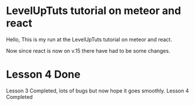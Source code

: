 LevelUpTuts tutorial on meteor and react
=======
Hello, This is my run at the LevelUpTuts tutorial on meteor and react.

Now since react is now on v.15 there have had to be some changes.


Lesson 4 Done
=======
Lesson 3 Completed,  lots of bugs but now hope it goes smoothly.
Lesson 4 Completed
